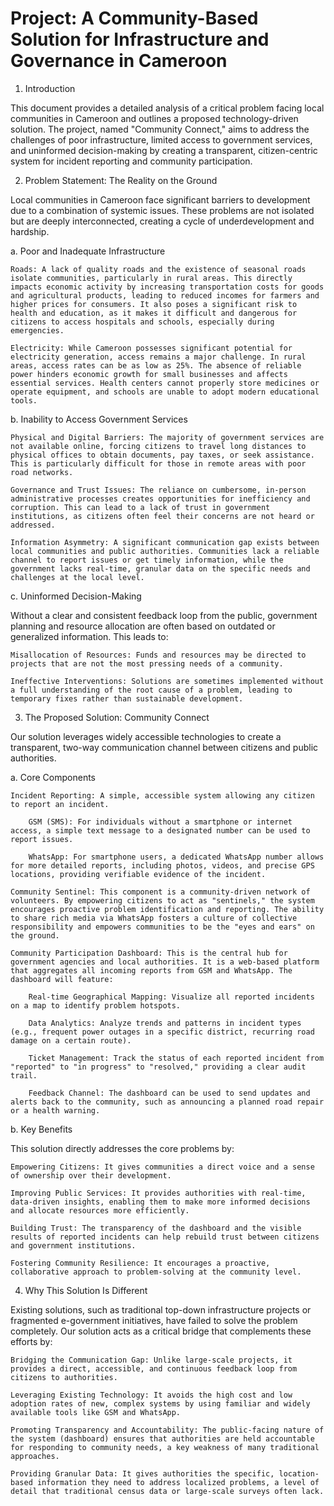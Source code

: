 # Project: A Community-Based Solution for Infrastructure and Governance in Cameroon

1. Introduction

This document provides a detailed analysis of a critical problem facing local communities in Cameroon and outlines a proposed technology-driven solution. The project, named "Community Connect," aims to address the challenges of poor infrastructure, limited access to government services, and uninformed decision-making by creating a transparent, citizen-centric system for incident reporting and community participation.

2. Problem Statement: The Reality on the Ground

Local communities in Cameroon face significant barriers to development due to a combination of systemic issues. These problems are not isolated but are deeply interconnected, creating a cycle of underdevelopment and hardship.

a. Poor and Inadequate Infrastructure

    Roads: A lack of quality roads and the existence of seasonal roads isolate communities, particularly in rural areas. This directly impacts economic activity by increasing transportation costs for goods and agricultural products, leading to reduced incomes for farmers and higher prices for consumers. It also poses a significant risk to health and education, as it makes it difficult and dangerous for citizens to access hospitals and schools, especially during emergencies.

    Electricity: While Cameroon possesses significant potential for electricity generation, access remains a major challenge. In rural areas, access rates can be as low as 25%. The absence of reliable power hinders economic growth for small businesses and affects essential services. Health centers cannot properly store medicines or operate equipment, and schools are unable to adopt modern educational tools.

b. Inability to Access Government Services

    Physical and Digital Barriers: The majority of government services are not available online, forcing citizens to travel long distances to physical offices to obtain documents, pay taxes, or seek assistance. This is particularly difficult for those in remote areas with poor road networks.

    Governance and Trust Issues: The reliance on cumbersome, in-person administrative processes creates opportunities for inefficiency and corruption. This can lead to a lack of trust in government institutions, as citizens often feel their concerns are not heard or addressed.

    Information Asymmetry: A significant communication gap exists between local communities and public authorities. Communities lack a reliable channel to report issues or get timely information, while the government lacks real-time, granular data on the specific needs and challenges at the local level.

c. Uninformed Decision-Making

Without a clear and consistent feedback loop from the public, government planning and resource allocation are often based on outdated or generalized information. This leads to:

    Misallocation of Resources: Funds and resources may be directed to projects that are not the most pressing needs of a community.

    Ineffective Interventions: Solutions are sometimes implemented without a full understanding of the root cause of a problem, leading to temporary fixes rather than sustainable development.

3. The Proposed Solution: Community Connect

Our solution leverages widely accessible technologies to create a transparent, two-way communication channel between citizens and public authorities.

a. Core Components

    Incident Reporting: A simple, accessible system allowing any citizen to report an incident.

        GSM (SMS): For individuals without a smartphone or internet access, a simple text message to a designated number can be used to report issues.

        WhatsApp: For smartphone users, a dedicated WhatsApp number allows for more detailed reports, including photos, videos, and precise GPS locations, providing verifiable evidence of the incident.

    Community Sentinel: This component is a community-driven network of volunteers. By empowering citizens to act as "sentinels," the system encourages proactive problem identification and reporting. The ability to share rich media via WhatsApp fosters a culture of collective responsibility and empowers communities to be the "eyes and ears" on the ground.

    Community Participation Dashboard: This is the central hub for government agencies and local authorities. It is a web-based platform that aggregates all incoming reports from GSM and WhatsApp. The dashboard will feature:

        Real-time Geographical Mapping: Visualize all reported incidents on a map to identify problem hotspots.

        Data Analytics: Analyze trends and patterns in incident types (e.g., frequent power outages in a specific district, recurring road damage on a certain route).

        Ticket Management: Track the status of each reported incident from "reported" to "in progress" to "resolved," providing a clear audit trail.

        Feedback Channel: The dashboard can be used to send updates and alerts back to the community, such as announcing a planned road repair or a health warning.

b. Key Benefits

This solution directly addresses the core problems by:

    Empowering Citizens: It gives communities a direct voice and a sense of ownership over their development.

    Improving Public Services: It provides authorities with real-time, data-driven insights, enabling them to make more informed decisions and allocate resources more efficiently.

    Building Trust: The transparency of the dashboard and the visible results of reported incidents can help rebuild trust between citizens and government institutions.

    Fostering Community Resilience: It encourages a proactive, collaborative approach to problem-solving at the community level.

4. Why This Solution Is Different

Existing solutions, such as traditional top-down infrastructure projects or fragmented e-government initiatives, have failed to solve the problem completely. Our solution acts as a critical bridge that complements these efforts by:

    Bridging the Communication Gap: Unlike large-scale projects, it provides a direct, accessible, and continuous feedback loop from citizens to authorities.

    Leveraging Existing Technology: It avoids the high cost and low adoption rates of new, complex systems by using familiar and widely available tools like GSM and WhatsApp.

    Promoting Transparency and Accountability: The public-facing nature of the system (dashboard) ensures that authorities are held accountable for responding to community needs, a key weakness of many traditional approaches.

    Providing Granular Data: It gives authorities the specific, location-based information they need to address localized problems, a level of detail that traditional census data or large-scale surveys often lack.